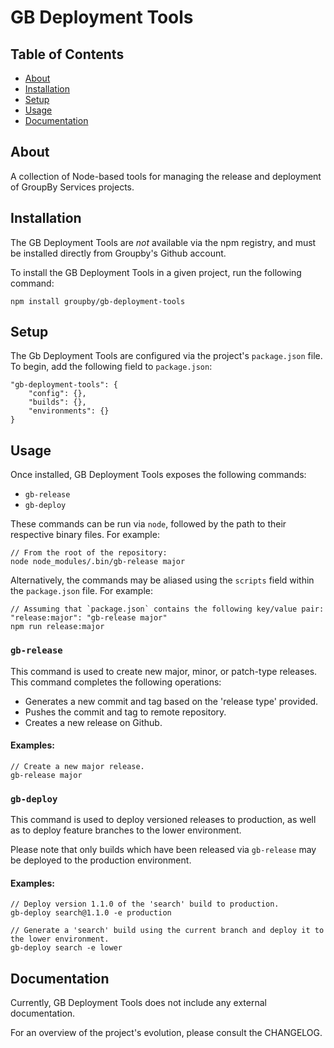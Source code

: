 # GB Deployment Tools

## Table of Contents
- [About](#about)
- [Installation](#installation)
- [Setup](#setup)
- [Usage](#usage)
- [Documentation](#documentation)

## About

A collection of Node-based tools for managing the release and deployment of GroupBy Services projects.

## Installation

The GB Deployment Tools are *not* available via the npm registry, and must be installed directly from Groupby's Github account.

To install the GB Deployment Tools in a given project, run the following command:

```
npm install groupby/gb-deployment-tools
```

## Setup

The Gb Deployment Tools are configured via the project's `package.json` file. To begin, add the following field to `package.json`:

```
"gb-deployment-tools": {
	"config": {},
	"builds": {},
	"environments": {}
}
```

## Usage

Once installed, GB Deployment Tools exposes the following commands:
- `gb-release`
- `gb-deploy`

These commands can be run via `node`, followed by the path to their respective binary files. For example:

```
// From the root of the repository:
node node_modules/.bin/gb-release major
```

Alternatively, the commands may be aliased using the `scripts` field within the `package.json` file. For example:

```
// Assuming that `package.json` contains the following key/value pair: "release:major": "gb-release major"
npm run release:major
```

### `gb-release`

This command is used to create new major, minor, or patch-type releases. This command completes the following operations:
- Generates a new commit and tag based on the 'release type' provided.
- Pushes the commit and tag to remote repository.
- Creates a new release on Github.

#### Examples:

```
// Create a new major release.
gb-release major
```

### `gb-deploy`

This command is used to deploy versioned releases to production, as well as to deploy feature branches to the lower environment.

Please note that only builds which have been released via `gb-release` may be deployed to the production environment.

#### Examples:

```
// Deploy version 1.1.0 of the 'search' build to production.
gb-deploy search@1.1.0 -e production

// Generate a 'search' build using the current branch and deploy it to the lower environment.
gb-deploy search -e lower
```

## Documentation
Currently, GB Deployment Tools does not include any external documentation.

For an overview of the project's evolution, please consult the CHANGELOG.
